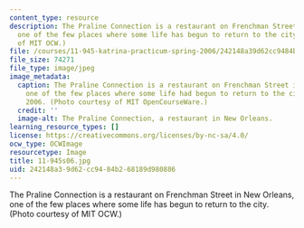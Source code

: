 ```yaml
---
content_type: resource
description: The Praline Connection is a restaurant on Frenchman Street in New Orleans,
  one of the few places where some life has begun to return to the city. (Photo courtesy
  of MIT OCW.)
file: /courses/11-945-katrina-practicum-spring-2006/242148a39d62cc9484b268189d980886_11-945s06.jpg
file_size: 74271
file_type: image/jpeg
image_metadata:
  caption: The Praline Connection is a restaurant on Frenchman Street in New Orleans,
    one of the few places where some life had begun to return to the city in March,
    2006. (Photo courtesy of MIT OpenCourseWare.)
  credit: ''
  image-alt: The Praline Connection, a restaurant in New Orleans.
learning_resource_types: []
license: https://creativecommons.org/licenses/by-nc-sa/4.0/
ocw_type: OCWImage
resourcetype: Image
title: 11-945s06.jpg
uid: 242148a3-9d62-cc94-84b2-68189d980886
---
```

The Praline Connection is a restaurant on Frenchman Street in New Orleans, one of the few places where some life has begun to return to the city. (Photo courtesy of MIT OCW.)